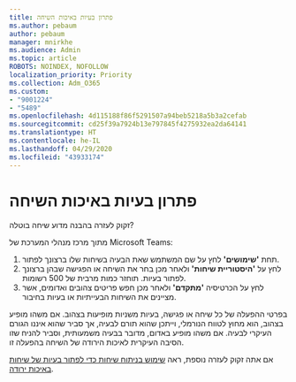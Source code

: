 ```yaml
---
title: פתרון בעיות באיכות השיחה
ms.author: pebaum
author: pebaum
manager: mnirkhe
ms.audience: Admin
ms.topic: article
ROBOTS: NOINDEX, NOFOLLOW
localization_priority: Priority
ms.collection: Adm_O365
ms.custom:
- "9001224"
- "5489"
ms.openlocfilehash: 4d115188f86f5291507a94beb5218a5b3a2cefab
ms.sourcegitcommit: cd25f39a7924b13e797845f4275932ea2da64141
ms.translationtype: HT
ms.contentlocale: he-IL
ms.lasthandoff: 04/29/2020
ms.locfileid: "43933174"
---
```

# <a name="troubleshoot-call-quality-problems"></a>פתרון בעיות באיכות השיחה

זקוק לעזרה בהבנה מדוע שיחה בוטלה?

מתוך מרכז מנהלי המערכת של Microsoft Teams:

1. תחת **'שימושים'** לחץ על שם המשתמש שאת הבעיה בשיחות שלו ברצונך לפתור.
2. לחץ על **'היסטוריית שיחות'** ולאחר מכן בחר את השיחה או הפגישה שבהן ברצונך לפתור בעיות. תוחזר כמות מרבית של 500 רשומות.
3. לחץ על הכרטיסיה **'מתקדם'** ולאחר מכן חפש פריטים צהובים ואדומים, אשר מציינים את השיחות הבעייתיות או בעיות בחיבור.

בפרטי ההפעלה של כל שיחה או פגישה, בעיות משניות מופיעות בצהוב. אם משהו מופיע בצהוב, הוא מחוץ לטווח הנורמלי, וייתכן שהוא תורם לבעיה, אך סביר שהוא איננו הגורם העיקרי לבעיה. אם משהו מופיע באדום, מדובר בבעיה משמעותית, וסביר להניח שזו הסיבה העיקרית לאיכות הירודה של השיחה בהפעלה זו.

אם אתה זקוק לעזרה נוספת, ראה [שימוש בניתוח שיחות כדי לפתור בעיות של שיחות באיכות ירודה](https://docs.microsoft.com/microsoftteams/use-call-analytics-to-troubleshoot-poor-call-quality#troubleshoot-call-quality-problems-using-call-analytics).
